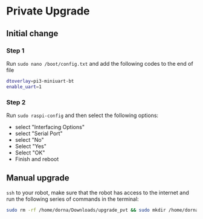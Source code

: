 # Private Upgrade

## Initial change

### Step 1
Run `sudo nano /boot/config.txt` and add the following codes to the end of file
```bash
dtoverlay=pi3-miniuart-bt
enable_uart=1
```  
### Step 2
Run `sudo raspi-config` and then select the following options:
- select "Interfacing Options"
- select "Serial Port"
- select "No"
- Select "Yes"
- Select "OK"
- Finish and reboot

## Manual upgrade
`ssh` to your robot, make sure that the robot has access to the internet and run the following series of commands in the terminal:
```bash
sudo rm -rf /home/dorna/Downloads/upgrade_pvt && sudo mkdir /home/dorna/Downloads/upgrade_pvt && sudo git clone https://github.com/smhty/upgrade_pvt.git /home/dorna/Downloads/upgrade_pvt && cd /home/dorna/Downloads/upgrade_pvt && sudo sh setup_0.sh
```

